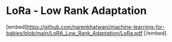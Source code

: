 # LoRa - Low Rank Adaptation


[embed]https://github.com/narenkhatwani/machine-learning-for-babies/blob/main/LoRA_Low_Rank_Adaptation/LoRa.pdf [/embed]
